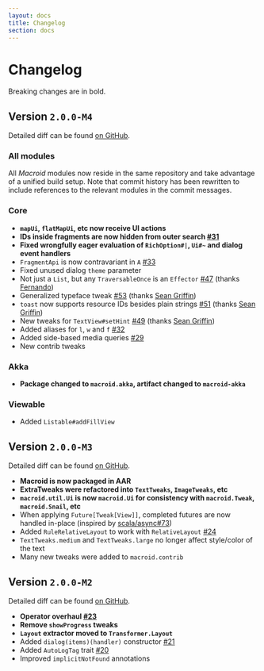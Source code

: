 ```yaml
---
layout: docs
title: Changelog
section: docs
---
```


# Changelog

Breaking changes are in bold.

## Version `2.0.0-M4`

Detailed diff can be found [on GitHub](https://github.com/macroid/macroid/compare/v2.0.0-M3...v2.0.0-M4).

### All modules

All *Macroid* modules now reside in the same repository and take advantage of a unified build setup.
Note that commit history has been rewritten to include references to the relevant modules in the commit messages.

### Core

* **`mapUi`, `flatMapUi`, etc now receive UI actions**
* **IDs inside fragments are now hidden from outer search [#31](https://github.com/macroid/macroid/issues/31)**
* **Fixed wrongfully eager evaluation of `RichOption#|`, `Ui#~` and dialog event handlers**
* `FragmentApi` is now contravariant in `A` [#33](https://github.com/macroid/macroid/issues/33)
* Fixed unused dialog `theme` parameter
* Not just a `List`, but any `TraversableOnce` is an `Effector` [#47](https://github.com/macroid/macroid/issues/47) (thanks [Fernando](https://github.com/Governa))
* Generalized typeface tweak [#53](https://github.com/macroid/macroid/issues/53) (thanks [Sean Griffin](https://github.com/sgrif))
* `toast` now supports resource IDs besides plain strings [#51](https://github.com/macroid/macroid/issues/51) (thanks [Sean Griffin](https://github.com/sgrif))
* New tweaks for `TextView#setHint` [#49](https://github.com/macroid/macroid/issues/49) (thanks [Sean Griffin](https://github.com/sgrif))
* Added aliases for `l`, `w` and `f` [#32](https://github.com/macroid/macroid/issues/32)
* Added side-based media queries [#29](https://github.com/macroid/macroid/issues/29)
* New contrib tweaks

### Akka

* **Package changed to `macroid.akka`, artifact changed to `macroid-akka`**

### Viewable

* Added `Listable#addFillView`

## Version `2.0.0-M3`

Detailed diff can be found [on GitHub](https://github.com/macroid/macroid/compare/v2.0.0-M2...v2.0.0-M3).

* **Macroid is now packaged in AAR**
* **ExtraTweaks were refactored into `TextTweaks`, `ImageTweaks`, etc**
* **`macroid.util.Ui` is now `macroid.Ui` for consistency with `macroid.Tweak`, `macroid.Snail`, etc**
* When applying `Future[Tweak[View]]`, completed futures are now handled in-place (inspired by [scala/async#73](https://github.com/scala/async/issues/73))
* Added `RuleRelativeLayout` to work with `RelativeLayout` [#24](https://github.com/macroid/macroid/issues/24)
* `TextTweaks.medium` and `TextTweaks.large` no longer affect style/color of the text
* Many new tweaks were added to `macroid.contrib`

## Version `2.0.0-M2`

Detailed diff can be found [on GitHub](https://github.com/macroid/macroid/compare/v2.0.0-M1...v2.0.0-M2).

* **Operator overhaul [#23](https://github.com/macroid/macroid/issues/23)**
* **Remove `showProgress` tweaks**
* **`Layout` extractor moved to `Transformer.Layout`**
* Added `dialog(items)(handler)` constructor [#21](https://github.com/macroid/macroid/issues/21)
* Added `AutoLogTag` trait [#20](https://github.com/macroid/macroid/issues/20)
* Improved `implicitNotFound` annotations